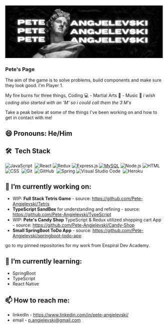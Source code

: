 ![Pete-Angjelevski Banner](images/Pete%20Angjelevski.png)

### Pete's Page 

The aim of the game is to solve problems, build components and make sure they look good. I'm Player 1. 

My fire burns for three things, Coding 💻 - Martial Arts 💪 - Music  🎵             *i wish coding also started with an 'M' so i could call them the 3 M's*

Take a peak below at some of the things I've been working on and how to get in contact with me! 


## 😄 Pronouns: He/Him

## 🛠 &nbsp;Tech Stack

![JavaScript](https://img.shields.io/badge/-JavaScript-05122A?style=flat&logo=javascript)&nbsp;
![React](https://img.shields.io/badge/-React-000?&logo=React)
![Redux](https://img.shields.io/badge/-Redux-black?style=flat-square&logo=Redux)
![Express.js](https://img.shields.io/badge/-Express-black?style=flat-square&logo=expressjs)
[![MySQL](http://img.shields.io/badge/-MySQL-eee?style=flat-square&logo=mysql&logoColor=4479A1)](https://dinhanhthi.com/)
![Node.js](https://img.shields.io/badge/-Node.js-000?&logo=node.js)
![HTML](https://img.shields.io/badge/-HTML-05122A?style=flat&logo=HTML5)&nbsp;
![CSS](https://img.shields.io/badge/-CSS-05122A?style=flat&logo=CSS3&logoColor=1572B6)&nbsp;
![Git](https://img.shields.io/badge/-Git-05122A?style=flat&logo=git)&nbsp;
![GitHub](https://img.shields.io/badge/-GitHub-05122A?style=flat&logo=github)&nbsp;
![Spring](https://img.shields.io/badge/-Spring-000?&logo=Spring)
![Visual Studio Code](https://img.shields.io/badge/-Visual%20Studio%20Code-05122A?style=flat&logo=visual-studio-code&logoColor=007ACC)&nbsp;
![Heroku](https://img.shields.io/badge/-Heroku-black?style=flat-square&logo=heroku)



## 🔭 I’m currently working on:

  - WIP: **Full Stack Tetris Game** - source: https://github.com/Pete-Angjelevski/Tetris
  - **TypeScript SandBox** for understanding and refining - source: https://github.com/Pete-Angjelevski/TypeScript
  - WIP: **Pete's Candy Shop** TypeScript & Redux utilized shopping cart App - source: https://github.com/Pete-Angjelevski/Candy-Shop
  - **Small SpringBoot ToDo App** - source: https://github.com/Pete-Angjelevski/springboot-todo-app
  
  
  go to my pinned repositories for my work from Enspiral Dev Academy.

## 🌱 I’m currently learning:

  - SpringBoot 
  - TypeScript
  - React Native

## 📫 How to reach me:

  - linkedIn - https://www.linkedin.com/in/pete-angjelevski/
  - email - p.angjelevski@gmail.com


